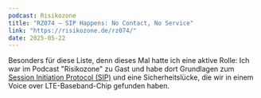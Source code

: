 ```yaml
---
podcast: Risikozone
title: "RZ074 – SIP Happens: No Contact, No Service"
link: "https://risikozone.de/rz074/"
date: 2025-05-22
---
```


Besonders für diese Liste, denn dieses Mal hatte ich eine aktive Rolle: Ich war im Podcast "Risikozone" zu Gast und habe dort Grundlagen zum [Session Initiation Protocol (SIP)](https://www.rfc-editor.org/rfc/rfc3261.html) und eine Sicherheitslücke, die wir in einem Voice over LTE-Baseband-Chip gefunden haben.
